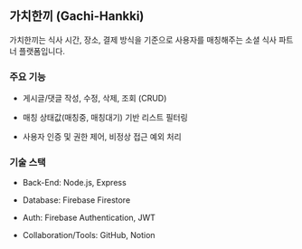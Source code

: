 ## 가치한끼 (Gachi-Hankki)

가치한끼는 식사 시간, 장소, 결제 방식을 기준으로 사용자를 매칭해주는 소셜 식사 파트너 플랫폼입니다.

### 주요 기능

- 게시글/댓글 작성, 수정, 삭제, 조회 (CRUD)

- 매칭 상태값(매칭중, 매칭대기) 기반 리스트 필터링

- 사용자 인증 및 권한 제어, 비정상 접근 예외 처리

### 기술 스택

- Back-End: Node.js, Express

- Database: Firebase Firestore

- Auth: Firebase Authentication, JWT

- Collaboration/Tools: GitHub, Notion
